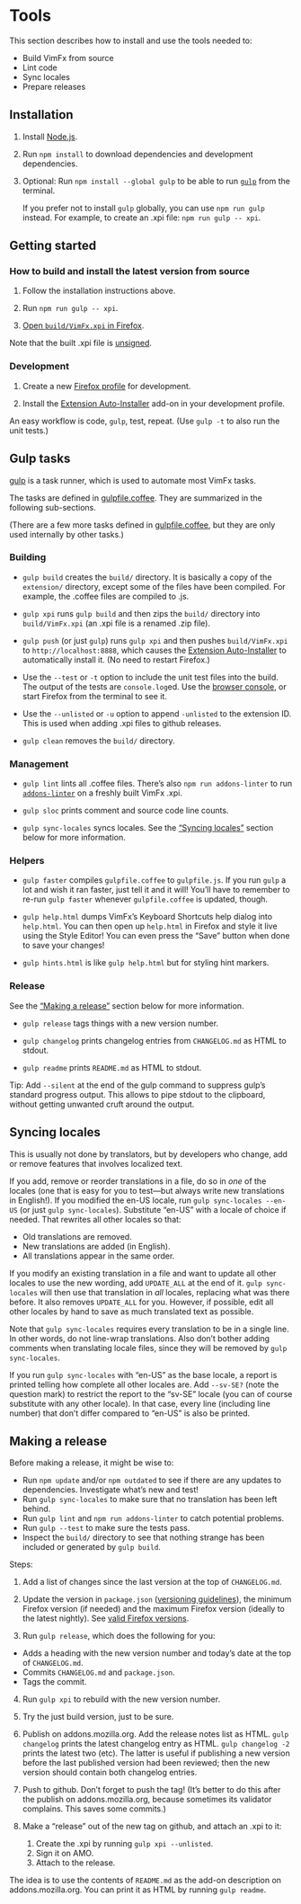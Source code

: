 # Tools

This section describes how to install and use the tools needed to:

- Build VimFx from source
- Lint code
- Sync locales
- Prepare releases


## Installation

1. Install [Node.js].

2. Run `npm install` to download dependencies and development dependencies.

3. Optional: Run `npm install --global gulp` to be able to run [`gulp`][gulp]
   from the terminal.

   If you prefer not to install `gulp` globally, you can use `npm run gulp`
   instead. For example, to create an .xpi file: `npm run gulp -- xpi`.

[Node.js]: http://nodejs.org/
[gulp]: https://github.com/gulpjs/gulp


## Getting started

### How to build and install the latest version from source

1. Follow the installation instructions above.

2. Run `npm run gulp -- xpi`.

3. [Open `build/VimFx.xpi` in Firefox][open-xpi].

Note that the built .xpi file is [unsigned].

[open-xpi]: installation.md#how-to-install-an-xpi-file-in-firefox
[unsigned]: installation.md#what-is-a-signed-add-on

### Development

1. Create a new [Firefox profile] for development.

2. Install the [Extension Auto-Installer] add-on in your development profile.

An easy workflow is code, `gulp`, test, repeat. (Use `gulp -t` to also run the
unit tests.)

[Firefox Profile]: https://support.mozilla.org/en-US/kb/profile-manager-create-and-remove-firefox-profiles
[Extension Auto-Installer]: https://addons.mozilla.org/firefox/addon/autoinstaller


## Gulp tasks

[gulp] is a task runner, which is used to automate most VimFx tasks.

The tasks are defined in [gulpfile.coffee]. They are summarized in the following
sub-sections.

(There are a few more tasks defined in [gulpfile.coffee], but they are only used
internally by other tasks.)

[gulpfile.coffee]: ../gulpfile.coffee

### Building

- `gulp build` creates the `build/` directory. It is basically a copy of the
  `extension/` directory, except some of the files have been compiled. For
  example, the .coffee files are compiled to .js.

- `gulp xpi` runs `gulp build` and then zips the `build/` directory into
  `build/VimFx.xpi` (an .xpi file is a renamed .zip file).

- `gulp push` (or just `gulp`) runs `gulp xpi` and then pushes `build/VimFx.xpi`
  to `http://localhost:8888`, which causes the [Extension Auto-Installer] to
  automatically install it. (No need to restart Firefox.)

- Use the `--test` or `-t` option to include the unit test files into the build.
  The output of the tests are `console.log`ed. Use the [browser console], or
  start Firefox from the terminal to see it.

- Use the `--unlisted` or `-u` option to append `-unlisted` to the extension ID.
  This is used when adding .xpi files to github releases.

- `gulp clean` removes the `build/` directory.

[browser console]: https://developer.mozilla.org/en-US/docs/Tools/Browser_Console

### Management

- `gulp lint` lints all .coffee files. There’s also `npm run addons-linter` to
  run [`addons-linter`] on a freshly built VimFx .xpi.

- `gulp sloc` prints comment and source code line counts.

- `gulp sync-locales` syncs locales. See the [“Syncing locales”][sync-locales]
  section below for more information.

[`addons-linter`]: https://github.com/mozilla/addons-linter/
[sync-locales]: #syncing-locales

### Helpers

- `gulp faster` compiles `gulpfile.coffee` to `gulpfile.js`. If you run `gulp` a
  lot and wish it ran faster, just tell it and it will! You’ll have to remember
  to re-run `gulp faster` whenever `gulpfile.coffee` is updated, though.

- `gulp help.html` dumps VimFx’s Keyboard Shortcuts help dialog into
  `help.html`. You can then open up `help.html` in Firefox and style it live
  using the Style Editor! You can even press the “Save” button when done to save
  your changes!

- `gulp hints.html` is like `gulp help.html` but for styling hint markers.

### Release

See the [“Making a release”][release] section below for more information.

- `gulp release` tags things with a new version number.

- `gulp changelog` prints changelog entries from `CHANGELOG.md` as HTML to
  stdout.

- `gulp readme` prints `README.md` as HTML to stdout.

Tip: Add `--silent` at the end of the gulp command to suppress gulp’s standard
progress output. This allows to pipe stdout to the clipboard, without getting
unwanted cruft around the output.

[release]: #making-a-release


## Syncing locales

This is usually not done by translators, but by developers who change, add or
remove features that involves localized text.

If you add, remove or reorder translations in a file, do so in _one_ of the
locales (one that is easy for you to test—but always write new translations in
English!). If you modified the en-US locale, run `gulp sync-locales --en-US` (or
just `gulp sync-locales`). Substitute “en-US” with a locale of choice if needed.
That rewrites all other locales so that:

- Old translations are removed.
- New translations are added (in English).
- All translations appear in the same order.

If you modify an existing translation in a file and want to update all other
locales to use the new wording, add `UPDATE_ALL` at the end of it. `gulp
sync-locales` will then use that translation in _all_ locales, replacing what
was there before. It also removes `UPDATE_ALL` for you. However, if possible,
edit all other locales by hand to save as much translated text as possible.

Note that `gulp sync-locales` requires every translation to be in a single line.
In other words, do not line-wrap translations. Also don’t bother adding comments
when translating locale files, since they will be removed by `gulp
sync-locales`.

If you run `gulp sync-locales` with “en-US” as the base locale, a report is
printed telling how complete all other locales are. Add `--sv-SE?` (note the
question mark) to restrict the report to the “sv-SE” locale (you can of course
substitute with any other locale). In that case, every line (including line
number) that don’t differ compared to “en-US” is also be printed.


## Making a release

Before making a release, it might be wise to:

- Run `npm update` and/or `npm outdated` to see if there are any updates to
  dependencies. Investigate what’s new and test!
- Run `gulp sync-locales` to make sure that no translation has been left behind.
- Run `gulp lint` and `npm run addons-linter` to catch potential problems.
- Run `gulp --test` to make sure the tests pass.
- Inspect the `build/` directory to see that nothing strange has been included
  or generated by `gulp build`.

Steps:

1. Add a list of changes since the last version at the top of `CHANGELOG.md`.

2. Update the version in `package.json` ([versioning guidelines]), the minimum
   Firefox version (if needed) and the maximum Firefox version (ideally to the
   latest nightly). See [valid Firefox versions].

3. Run `gulp release`, which does the following for you:

  - Adds a heading with the new version number and today’s date at the top of
    `CHANGELOG.md`.
  - Commits `CHANGELOG.md` and `package.json`.
  - Tags the commit.

4. Run `gulp xpi` to rebuild with the new version number.

5. Try the just build version, just to be sure.

6. Publish on addons.mozilla.org. Add the release notes list as HTML. `gulp
   changelog` prints the latest changelog entry as HTML. `gulp changelog -2`
   prints the latest two (etc). The latter is useful if publishing a new version
   before the last published version had been reviewed; then the new version
   should contain both changelog entries.

7. Push to github. Don’t forget to push the tag! (It’s better to do this after
   the publish on addons.mozilla.org, because sometimes its validator complains.
   This saves some commits.)

8. Make a “release” out of the new tag on github, and attach an .xpi to it:

   1. Create the .xpi by running `gulp xpi --unlisted`.
   2. Sign it on AMO.
   3. Attach to the release.

The idea is to use the contents of `README.md` as the add-on description on
addons.mozilla.org. You can print it as HTML by running `gulp readme`.

[versioning guidelines]: CONTRIBUTING-CODE.md#versioning-and-branches
[valid Firefox versions]: https://addons.mozilla.org/en-US/firefox/pages/appversions/
